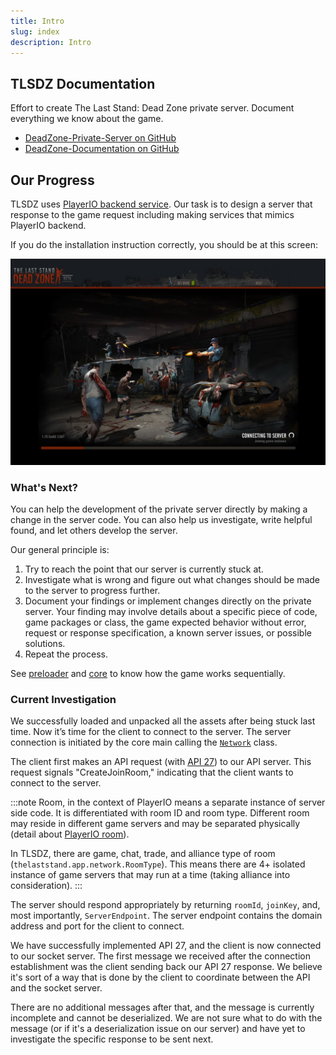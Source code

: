 ```yaml
---
title: Intro
slug: index
description: Intro
---
```


## TLSDZ Documentation

Effort to create The Last Stand: Dead Zone private server. Document everything we know about the game.

- [DeadZone-Private-Server on GitHub](https://github.com/SulivanM/DeadZone-Private-Server)
- [DeadZone-Documentation on GitHub](https://github.com/glennhenry/DeadZone-Documentation)

## Our Progress

TLSDZ uses [PlayerIO backend service](https://playerio.com/). Our task is to design a server that response to the game request including making services that mimics PlayerIO backend.

If you do the installation instruction correctly, you should be at this screen:

![Last progress](../../assets/progress.png)

### What's Next?

You can help the development of the private server directly by making a change in the server code. You can also help us investigate, write helpful found, and let others develop the server.

Our general principle is:

1. Try to reach the point that our server is currently stuck at.
2. Investigate what is wrong and figure out what changes should be made to the server to progress further.
3. Document your findings or implement changes directly on the private server. Your finding may involve details about a specific piece of code, game packages or class, the game expected behavior without error, request or response specification, a known server issues, or possible solutions.
4. Repeat the process.

See [preloader](/preloader-main) and [core](/core-main) to know how the game works sequentially.

### Current Investigation

We successfully loaded and unpacked all the assets after being stuck last time. Now it’s time for the client to connect to the server. The server connection is initiated by the core main calling the [`Network`](/thelaststand.app/network/network) class.

The client first makes an API request (with [API 27](/glossary#api-27)) to our API server. This request signals "CreateJoinRoom," indicating that the client wants to connect to the server.

:::note
Room, in the context of PlayerIO means a separate instance of server side code. It is differentiated with room ID and room type. Different room may reside in different game servers and may be separated physically (detail about [PlayerIO room](https://playerio.com/documentation/services/multiplayer/essentials)).

In TLSDZ, there are game, chat, trade, and alliance type of room (`thelaststand.app.network.RoomType`). This means there are 4+ isolated instance of game servers that may run at a time (taking alliance into consideration).
:::

The server should respond appropriately by returning `roomId`, `joinKey`, and, most importantly, `ServerEndpoint`. The server endpoint contains the domain address and port for the client to connect.

We have successfully implemented API 27, and the client is now connected to our socket server. The first message we received after the connection establishment was the client sending back our API 27 response. We believe it's sort of a way that is done by the client to coordinate between the API and the socket server.

There are no additional messages after that, and the message is currently incomplete and cannot be deserialized. We are not sure what to do with the message (or if it's a deserialization issue on our server) and have yet to investigate the specific response to be sent next.
